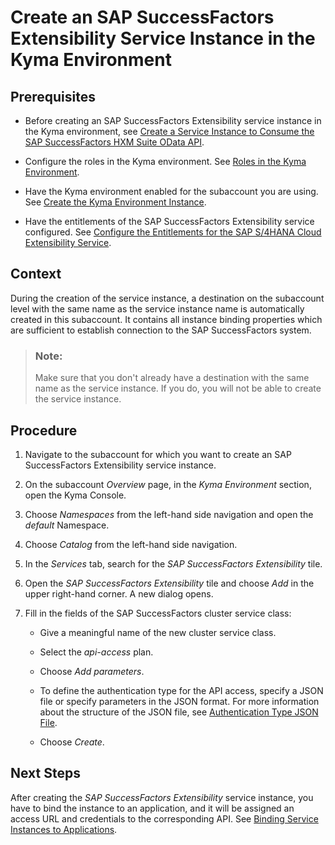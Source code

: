 <!-- loiof371f81d06c64a0fb507307c9ad24646 -->

# Create an SAP SuccessFactors Extensibility Service Instance in the Kyma Environment



<a name="loiof371f81d06c64a0fb507307c9ad24646__prereq_fms_2dv_5lb"/>

## Prerequisites

-   Before creating an SAP SuccessFactors Extensibility service instance in the Kyma environment, see [Create a Service Instance to Consume the SAP SuccessFactors HXM Suite OData API](Create_a_Service_Instance_to_Consume_the_SAP_SuccessFactors_HXM_Suite_OData_API_46c5ea1.md).

-   Configure the roles in the Kyma environment. See [Roles in the Kyma Environment](../50-administration-and-ops/Roles_in_the_Kyma_Environment_148ae38.md).

-   Have the Kyma environment enabled for the subaccount you are using. See [Create the Kyma Environment Instance](../50-administration-and-ops/Create_the_Kyma_Environment_Instance_09dd313.md).

-   Have the entitlements of the SAP SuccessFactors Extensibility service configured. See [Configure the Entitlements for the SAP S/4HANA Cloud Extensibility Service](Configure_the_Entitlements_for_the_SAP_S4HANA_Cloud_Extensibility_Service_65ad330.md).




## Context

During the creation of the service instance, a destination on the subaccount level with the same name as the service instance name is automatically created in this subaccount. It contains all instance binding properties which are sufficient to establish connection to the SAP SuccessFactors system.

> ### Note:  
> Make sure that you don't already have a destination with the same name as the service instance. If you do, you will not be able to create the service instance.



<a name="loiof371f81d06c64a0fb507307c9ad24646__steps_uws_wlh_vlb"/>

## Procedure

1.  Navigate to the subaccount for which you want to create an SAP SuccessFactors Extensibility service instance.

2.  On the subaccount *Overview* page, in the *Kyma Environment* section, open the Kyma Console.

3.  Choose *Namespaces* from the left-hand side navigation and open the *default* Namespace.

4.  Choose *Catalog* from the left-hand side navigation.

5.  In the *Services* tab, search for the *SAP SuccessFactors Extensibility* tile.

6.  Open the *SAP SuccessFactors Extensibility* tile and choose *Add* in the upper right-hand corner. A new dialog opens.

7.  Fill in the fields of the SAP SuccessFactors cluster service class:

    -   Give a meaningful name of the new cluster service class.

    -   Select the *api-access* plan.

    -   Choose *Add parameters*.

    -   To define the authentication type for the API access, specify a JSON file or specify parameters in the JSON format. For more information about the structure of the JSON file, see [Authentication Type JSON File](Authentication_Type_JSON_File_543fbd6.md).

    -   Choose *Create*.





<a name="loiof371f81d06c64a0fb507307c9ad24646__postreq_adb_3v5_gmb"/>

## Next Steps

After creating the *SAP SuccessFactors Extensibility* service instance, you have to bind the instance to an application, and it will be assigned an access URL and credentials to the corresponding API. See [Binding Service Instances to Applications](../30-development/Binding_Service_Instances_to_Applications_d1aa23c.md).

